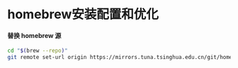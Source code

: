 # homebrew安装配置和优化

#### 替换 homebrew 源

```bash
cd "$(brew --repo)"
git remote set-url origin https://mirrors.tuna.tsinghua.edu.cn/git/homebrew/brew.git
```

